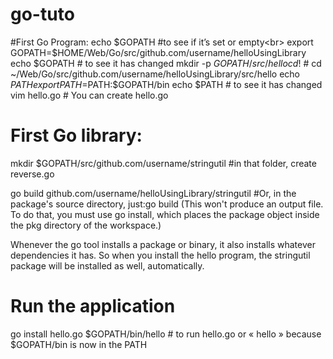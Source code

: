 # go-tuto

#First Go Program:
echo $GOPATH #to see if it’s set or empty<br>
export GOPATH=$HOME/Web/Go/src/github.com/username/helloUsingLibrary
echo $GOPATH # to see it has changed
mkdir -p $GOPATH/src/hello
cd !$ # cd ~/Web/Go/src/github.com/username/helloUsingLibrary/src/hello
echo $PATH
export PATH=$PATH:$GOPATH/bin
echo $PATH # to see it has changed
vim hello.go # You can create hello.go

# First Go library:
mkdir $GOPATH/src/github.com/username/stringutil #in that folder, create reverse.go

go build github.com/username/helloUsingLibrary/stringutil #Or, in the package's source directory, just:go build (This won't produce an output file. To do that, you must use go install, which places the package object inside the pkg directory of the workspace.)

Whenever the go tool installs a package or binary, it also installs whatever dependencies it has. So when you install the hello program, the stringutil package will be installed as well, automatically.

# Run the application
go install hello.go
$GOPATH/bin/hello # to run hello.go or « hello » because $GOPATH/bin is now in the PATH
